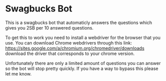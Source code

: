 # Swagbucks Bot
This is a swagbucks bot that automaticly answers the questions which gives you 2SB per 10 answered questions. 

To get this to work you need to install a webdriver for the browser that you use. 
You can download Chrome webdrivers through this link: https://sites.google.com/a/chromium.org/chromedriver/downloads download the driver that corresponds to your chrome version.

Unfortunately there are only a limited amount of questions you can answer so the bot will stop pretty quickly. If you have a way to bypass this please let me know. 
